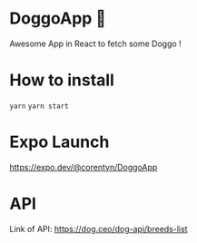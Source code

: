 # DoggoApp 🐶

Awesome App in React to fetch some Doggo !

# How to install

`yarn`
`yarn start`

# Expo Launch

https://expo.dev/@corentyn/DoggoApp

# API 

Link of API: https://dog.ceo/dog-api/breeds-list
